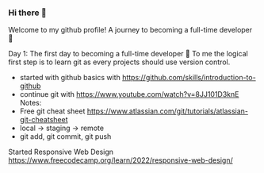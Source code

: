 ### Hi there 👋

Welcome to my github profile!
A journey to becoming a full-time developer 🚀

Day 1: The first day to becoming a full-time developer 🚀
To me the logical first step is to learn git as every projects should use version control.

- started with github basics with https://github.com/skills/introduction-to-github
- continue git with https://www.youtube.com/watch?v=8JJ101D3knE
  Notes:
- Free git cheat sheet https://www.atlassian.com/git/tutorials/atlassian-git-cheatsheet
- local -> staging -> remote
- git add, git commit, git push

Started Responsive Web Design https://www.freecodecamp.org/learn/2022/responsive-web-design/

<!--
**alx15/alx15** is a ✨ _special_ ✨ repository because its `README.md` (this file) appears on your GitHub profile.

Here are some ideas to get you started:

- 🔭 I’m currently working on ...
- 🌱 I’m currently learning ...
- 👯 I’m looking to collaborate on ...
- 🤔 I’m looking for help with ...
- 💬 Ask me about ...
- 📫 How to reach me: ...
- 😄 Pronouns: ...
- ⚡ Fun fact: ...
-->
